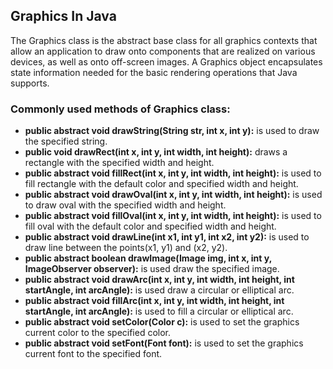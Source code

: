 ##  Graphics In Java

The Graphics class is the abstract base class for all graphics contexts that allow an application to draw onto components that are realized on various devices, as well as onto off-screen images. A Graphics object encapsulates state information needed for the basic rendering operations that Java supports.

### Commonly used methods of Graphics class:

- **public abstract void drawString(String str, int x, int y):** is used to draw the specified string.
- **public void drawRect(int x, int y, int width, int height):** draws a rectangle with the specified width and height.
- **public abstract void fillRect(int x, int y, int width, int height):** is used to fill rectangle with the default color and specified width and height.
- **public abstract void drawOval(int x, int y, int width, int height):** is used to draw oval with the specified width and height.
- **public abstract void fillOval(int x, int y, int width, int height):** is used to fill oval with the default color and specified width and height.
- **public abstract void drawLine(int x1, int y1, int x2, int y2):** is used to draw line between the points(x1, y1) and (x2, y2).
- **public abstract boolean drawImage(Image img, int x, int y, ImageObserver observer):** is used draw the specified image.
- **public abstract void drawArc(int x, int y, int width, int height, int startAngle, int arcAngle):** is used draw a circular or elliptical arc.
- **public abstract void fillArc(int x, int y, int width, int height, int startAngle, int arcAngle):** is used to fill a circular or elliptical arc.
- **public abstract void setColor(Color c):** is used to set the graphics current color to the specified color.
- **public abstract void setFont(Font font):** is used to set the graphics current font to the specified font.
